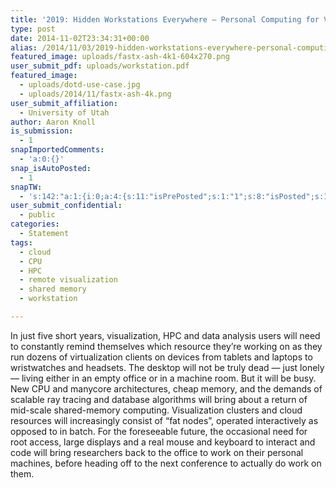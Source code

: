 ```yaml
---
title: '2019: Hidden Workstations Everywhere — Personal Computing for Visualization in the Mature Cloud Era'
type: post
date: 2014-11-02T23:34:31+00:00
alias: /2014/11/03/2019-hidden-workstations-everywhere-personal-computing-for-visualization-in-the-mature-cloud-era/
featured_image: uploads/fastx-ash-4k1-604x270.png
user_submit_pdf: uploads/workstation.pdf
featured_image:  
  - uploads/dotd-use-case.jpg
  - uploads/2014/11/fastx-ash-4k.png
user_submit_affiliation:
  - University of Utah
author: Aaron Knoll
is_submission:
  - 1
snapImportedComments:
  - 'a:0:{}'
snap_isAutoPosted:
  - 1
snapTW:
  - 's:142:"a:1:{i:0;a:4:{s:11:"isPrePosted";s:1:"1";s:8:"isPosted";s:1:"1";s:4:"pgID";s:18:"529052069920247809";s:5:"pDate";s:19:"2014-11-02 23:34:32";}}";'
user_submit_confidential:
  - public
categories:
  - Statement
tags:
  - cloud
  - CPU
  - HPC
  - remote visualization
  - shared memory
  - workstation

---
```

In just five short years, visualization, HPC and data analysis users will need to constantly remind themselves which resource they’re working on as they run dozens of virtualization clients on devices from tablets and laptops to wristwatches and headsets. The desktop will not be truly dead — just lonely — living either in an empty office or in a machine room. But it will be busy. New CPU and manycore architectures, cheap memory, and the demands of scalable ray tracing and database algorithms will bring about a return of mid-scale shared-memory computing. Visualization clusters and cloud resources will increasingly consist of “fat nodes”, operated interactively as opposed to in batch. For the foreseeable future, the occasional need for root access, large displays and a real mouse and keyboard to interact and code will bring researchers back to the office to work on their personal machines, before heading off to the next conference to actually do work on them.

&nbsp;